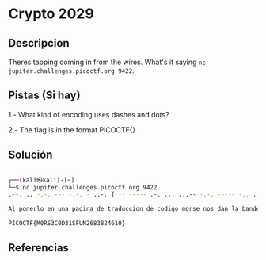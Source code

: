 # Crypto 2029

## Descripcion

Theres tapping coming in from the wires. What's it saying `nc jupiter.challenges.picoctf.org 9422`.

## Pistas (Si hay)

1.- What kind of encoding uses dashes and dots?

2.- The flag is in the format PICOCTF{}

## Solución

``` Bash

┌──(kali㉿kali)-[~]
└─$ nc jupiter.challenges.picoctf.org 9422  
.--. .. -.-. --- -.-. - ..-. { -- ----- .-. ... ...-- -.-. ----- -.. ...-- .---- ... ..-. ..- -. ..--- -.... ---.. ...-- ---.. ..--- ....- -.... .---- ----- } 

Al ponerlo en una pagina de traduccion de codigo morse nos dan la bandera:

PICOCTF{M0RS3C0D31SFUN2683824610}

```

## Referencias